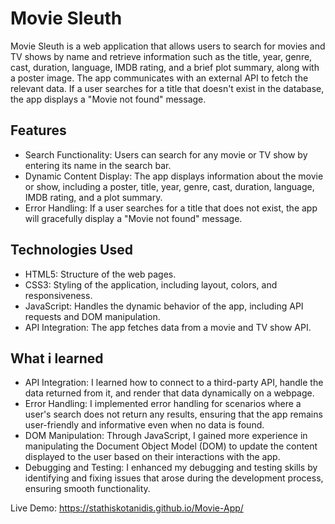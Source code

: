 # Movie Sleuth

Movie Sleuth is a web application that allows users to search for movies and TV shows by name and retrieve information such as the title, year, genre, cast, duration, language, IMDB rating, and a brief plot summary, along with a poster image. The app communicates with an external API to fetch the relevant data. If a user searches for a title that doesn't exist in the database, the app displays a "Movie not found" message.

## Features
- Search Functionality: Users can search for any movie or TV show by entering its name in the search bar.
- Dynamic Content Display: The app displays information about the movie or show, including a poster, title, year, genre, cast, duration, language, IMDB rating, and a plot summary.
- Error Handling: If a user searches for a title that does not exist, the app will gracefully display a "Movie not found" message.

## Technologies Used
- HTML5: Structure of the web pages.
- CSS3: Styling of the application, including layout, colors, and responsiveness.
- JavaScript: Handles the dynamic behavior of the app, including API requests and DOM manipulation.
- API Integration: The app fetches data from a movie and TV show API.

## What i learned
- API Integration: I learned how to connect to a third-party API, handle the data returned from it, and render that data dynamically on a webpage.
- Error Handling: I implemented error handling for scenarios where a user's search does not return any results, ensuring that the app remains user-friendly and informative even when no data is found.
- DOM Manipulation: Through JavaScript, I gained more experience in manipulating the Document Object Model (DOM) to update the content displayed to the user based on their interactions with the app.
- Debugging and Testing: I enhanced my debugging and testing skills by identifying and fixing issues that arose during the development process, ensuring smooth functionality.

Live Demo: https://stathiskotanidis.github.io/Movie-App/
